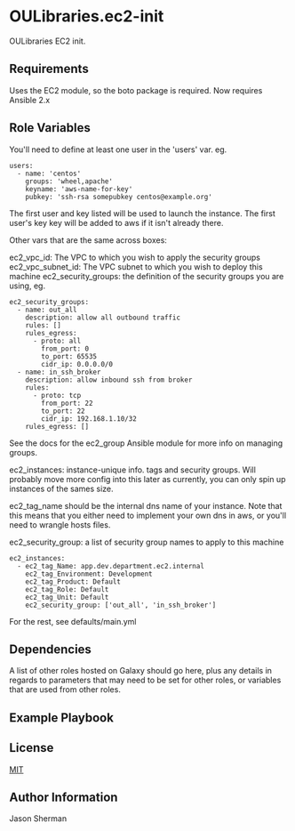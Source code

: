OULibraries.ec2-init
=========

OULibraries EC2 init.

Requirements
------------

Uses the EC2 module, so the boto package is required. Now requires Ansible 2.x

Role Variables
--------------
You'll need to define at least one user in the 'users' var. eg.

```
users:
  - name: 'centos'
    groups: 'wheel,apache'
    keyname: 'aws-name-for-key'
    pubkey: 'ssh-rsa somepubkey centos@example.org'
```

The first user and key listed will be used to launch the instance. The first user's key key will be added to aws if it isn't already there.

Other vars that are the same across boxes:

ec2_vpc_id: The VPC to which you wish to apply the security groups
ec2_vpc_subnet_id: The VPC subnet to which you wish to deploy this machine
ec2_security_groups: the definition of the security groups you are using, eg.

```
ec2_security_groups:
  - name: out_all
    description: allow all outbound traffic
    rules: []
    rules_egress:
      - proto: all
        from_port: 0
        to_port: 65535
        cidr_ip: 0.0.0.0/0
  - name: in_ssh_broker
    description: allow inbound ssh from broker
    rules:
      - proto: tcp
        from_port: 22
        to_port: 22
        cidr_ip: 192.168.1.10/32
    rules_egress: []

```
See the docs for the ec2_group Ansible module for more info on managing groups.


ec2_instances: instance-unique info. tags and security groups. Will probably move more config into this later as currently, you can only spin up instances of the sames size.

ec2_tag_name should be the internal dns name of your instance. Note that this means that you either need to implement your own dns in aws, or you'll need to wrangle hosts files. 

ec2_security_group: a list of security group names to apply to this machine

```
ec2_instances:
  - ec2_tag_Name: app.dev.department.ec2.internal
    ec2_tag_Environment: Development
    ec2_tag_Product: Default
    ec2_tag_Role: Default
    ec2_tag_Unit: Default
    ec2_security_group: ['out_all', 'in_ssh_broker']
```

For the rest, see defaults/main.yml

Dependencies
------------

A list of other roles hosted on Galaxy should go here, plus any details in regards to parameters that may need to be set for other roles, or variables that are used from other roles.

Example Playbook
----------------

License
-------

[MIT](https://github.com/OULibraries/ansible-role-ec2-init/blob/master/LICENSE)

Author Information
------------------

Jason Sherman
